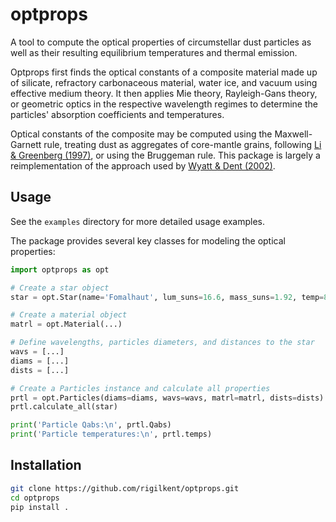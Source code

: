 # optprops
A tool to compute the optical properties of circumstellar dust particles 
as well as their resulting equilibrium temperatures and thermal emission.


Optprops first finds the optical constants of a composite material made up of 
silicate, refractory carbonaceous material, water ice, and vacuum
using effective medium theory.
It then applies Mie theory, Rayleigh-Gans theory, or geometric optics
in the respective wavelength regimes to determine the particles' 
absorption coefficients and temperatures.

Optical constants of the composite may be computed using the Maxwell-Garnett rule,
treating dust as aggregates of core-mantle grains, following
[Li & Greenberg (1997)](https://ui.adsabs.harvard.edu/abs/1997A%26A...323..566L/abstract),
or using the Bruggeman rule.
This package is largely a reimplementation of the approach used by
[Wyatt & Dent (2002)](https://doi.org/10.1046/j.1365-8711.2002.05533.x).


## Usage

See the `examples` directory for more detailed usage examples.

The package provides several key classes for modeling the optical properties:

```python
import optprops as opt

# Create a star object
star = opt.Star(name='Fomalhaut', lum_suns=16.6, mass_suns=1.92, temp=8500)

# Create a material object
matrl = opt.Material(...)

# Define wavelengths, particles diameters, and distances to the star
wavs = [...]
diams = [...]
dists = [...]

# Create a Particles instance and calculate all properties
prtl = opt.Particles(diams=diams, wavs=wavs, matrl=matrl, dists=dists)
prtl.calculate_all(star)

print('Particle Qabs:\n', prtl.Qabs)
print('Particle temperatures:\n', prtl.temps)
```

## Installation

```bash
git clone https://github.com/rigilkent/optprops.git
cd optprops
pip install .
```